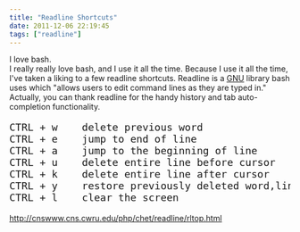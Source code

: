 ```yaml
---
title: "Readline Shortcuts"
date: 2011-12-06 22:19:45
tags: ["readline"]
---
```


I love bash. <br />
I really really love bash, and I use it all the time. Because I use it all the time, I've taken a liking to a few <span class="mono">readline</span> shortcuts. Readline is a <a href="http://www.gnu.org/philosophy/philosophy.html">GNU</a> library bash uses which "allows users to edit command lines as they are typed in." Actually, you can thank <span class="mono">readline</span> for the handy history and tab auto-completion functionality. 

</p>

<pre style="font-size: 18px">
CTRL + w	delete previous word
CTRL + e	jump to end of line
CTRL + a	jump to the beginning of line
CTRL + u	delete entire line before cursor
CTRL + k	delete entire line after cursor
CTRL + y	restore previously deleted word,line,etc.
CTRL + l	clear the screen
</pre>

<p>
<a href="http://cnswww.cns.cwru.edu/php/chet/readline/rltop.html">http://cnswww.cns.cwru.edu/php/chet/readline/rltop.html</a></p><p>
